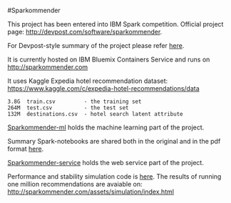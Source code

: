 #Sparkommender

This project has been entered into IBM Spark competition. Official project page:
http://devpost.com/software/sparkommender.

For Devpost-style summary of the project please refer [here](DEVPOST.md).

It is currently hosted on IBM Bluemix Containers Service and runs on http://sparkommender.com

It uses Kaggle Expedia hotel recommendation dataset: https://www.kaggle.com/c/expedia-hotel-recommendations/data

    3.8G  train.csv         - the training set
    264M  test.csv          - the test set
    132M  destinations.csv  - hotel search latent attribute

[Sparkommender-ml](sparkommender-ml) holds the machine learning part of the project.

Summary Spark-notebooks are shared both in the original and in the pdf format [here](sparkommender-ml/notebooks).

[Sparkommender-service](sparkommender-service) holds the web service part of the project.

Performance and stability simulation code is
[here](sparkommender-ml/src/test/scala/sparkommender/gatling/SparkommenderSimulation.scala).
The results of running one million recommendations are avaiable on: http://sparkommender.com/assets/simulation/index.html
